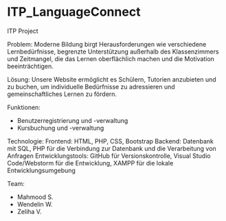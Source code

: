 # ITP_LanguageConnect
ITP Project 


Problem:
Moderne Bildung birgt Herausforderungen wie verschiedene Lernbedürfnisse, begrenzte Unterstützung außerhalb des Klassenzimmers und Zeitmangel, die das Lernen oberflächlich machen und die Motivation beeinträchtigen.

Lösung:
Unsere Website ermöglicht es Schülern, Tutorien anzubieten und zu buchen, um individuelle Bedürfnisse zu adressieren und gemeinschaftliches Lernen zu fördern.

Funktionen:
- Benutzerregistrierung und -verwaltung
- Kursbuchung und -verwaltung

Technologie:
Frontend: HTML, PHP, CSS, Bootstrap
Backend: Datenbank mit SQL, PHP für die Verbindung zur Datenbank und die Verarbeitung von Anfragen 
Entwicklungstools: GitHub für Versionskontrolle, Visual Studio Code/Webstorm für die Entwicklung, XAMPP für die lokale Entwicklungsumgebung

Team:
- Mahmood S.
- Wendelin W.
- Zeliha V.
